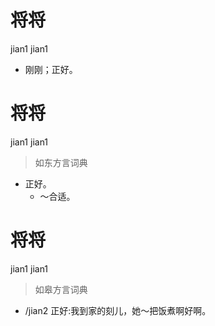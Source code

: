 # 将将
jian1 jian1
- 刚刚；正好。

# 将将
jian1 jian1
> 如东方言词典
- 正好。
  - ～合适。

# 将将
jian1 jian1
> 如皋方言词典
- /jian2 正好:我到家的刻儿，她～把饭煮啊好啊。
